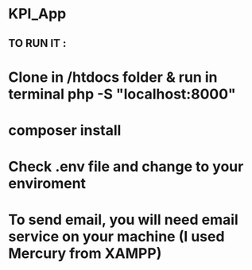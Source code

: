 # KPI_App
## TO RUN IT :
# Clone in /htdocs folder & run in terminal php -S "localhost:8000"
# composer install
# Check .env file and change to your enviroment
# To send email, you will need email service on your machine (I used Mercury from XAMPP)
